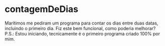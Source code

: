 # contagemDeDias
Marítimos me pediram um programa para contar os dias entre duas datas, incluindo o primeiro dia. Fiz este bem funcional, como poderia melhorar? P.S.: Estou iniciando, tecnicamente é o primeiro programa criado 100% por mim.
